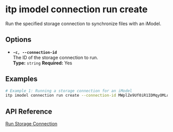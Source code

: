 # itp imodel connection run create

Run the specified storage connection to synchronize files with an iModel.

## Options

- **`-c, --connection-id`**  
  The ID of the storage connection to run.  
  **Type:** `string` **Required:** Yes

## Examples

```bash
# Example 1: Running a storage connection for an iModel
itp imodel connection run create --connection-id MWplZe9Uf0iR1IDMqyOMLqBN0_wHEVBGg_CzJmXdmE4
```

## API Reference

[Run Storage Connection](https://developer.bentley.com/apis/synchronization/operations/run-storage-connection/)